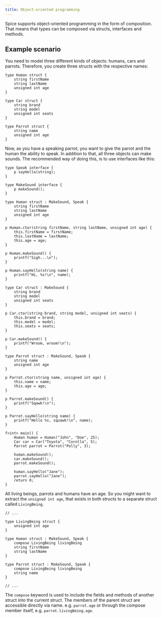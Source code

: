 ```yaml
---
title: Object-oriented programming
---
```


Spice supports object-oriented programming in the form of composition. That means that types can be composed via
structs, interfaces and methods.

## Example scenario

You need to model three different kinds of objects: humans, cars and parrots. Therefore, you create three structs with
the respective names:

```spice
type Human struct {
    string firstName
    string lastName
    unsigned int age
}

type Car struct {
    string brand
    string model
    unsigned int seats
}

type Parrot struct {
    string name
    unsigned int age
}
```

Now, as you have a speaking parrot, you want to give the parrot and the human the ability to speak. In addition to that,
all three objects can make sounds. The recommended way of doing this, is to use interfaces like this:

```spice
type Speak interface {
    p sayHello(string);
}

type MakeSound interface {
    p makeSound();
}

type Human struct : MakeSound, Speak {
    string firstName
    string lastName
    unsigned int age
}

p Human.ctor(string firstName, string lastName, unsigned int age) {
    this.firstName = firstName;
    this.lastName = lastName;
    this.age = age;
}

p Human.makeSound() {
    printf("Sigh...\n");
}

p Human.sayHello(string name) {
    printf("Hi, %s!\n", name);
}

type Car struct : MakeSound {
    string brand
    string model
    unsigned int seats
}

p Car.ctor(string brand, string model, unsigned int seats) {
    this.brand = brand;
    this.model = model;
    this.seats = seats;
}

p Car.makeSound() {
    printf("Wroom, wroom!\n");
}

type Parrot struct : MakeSound, Speak {
    string name
    unsigned int age
}

p Parrot.ctor(string name, unsigned int age) {
    this.name = name;
    this.age = age;
}

p Parrot.makeSound() {
    printf("Sqawk!\n");
}

p Parrot.sayHello(string name) {
    printf("Hello %s, squawk!\n", name);
}

f<int> main() {
    Human human = Human("John", "Doe", 25);
    Car car = Car("Toyota", "Corolla", 5);
    Parrot parrot = Parrot("Polly", 3);

    human.makeSound();
    car.makeSound();
    parrot.makeSound();

    human.sayHello("Jane");
    parrot.sayHello("Jane");
    return 0;
}
```

All living beings, parrots and humans have an age. So you might want to extract the `unsigned int age`, that exists
in both structs to a separate struct called `LivingBeing`.

```spice
// ...

type LivingBeing struct {
    unsigned int age
}

type Human struct : MakeSound, Speak {
    compose LivingBeing livingBeing
    string firstName
    string lastName
}

type Parrot struct : MakeSound, Speak {
    compose LivingBeing livingBeing
    string name
}

// ...
```

The `compose` keyword is used to include the fields and methods of another struct into the current struct. The members of the
parent struct are accessible directly via name. e.g. `parrot.age` or through the compose member itself, e.g.
`parrot.livingBeing.age`.